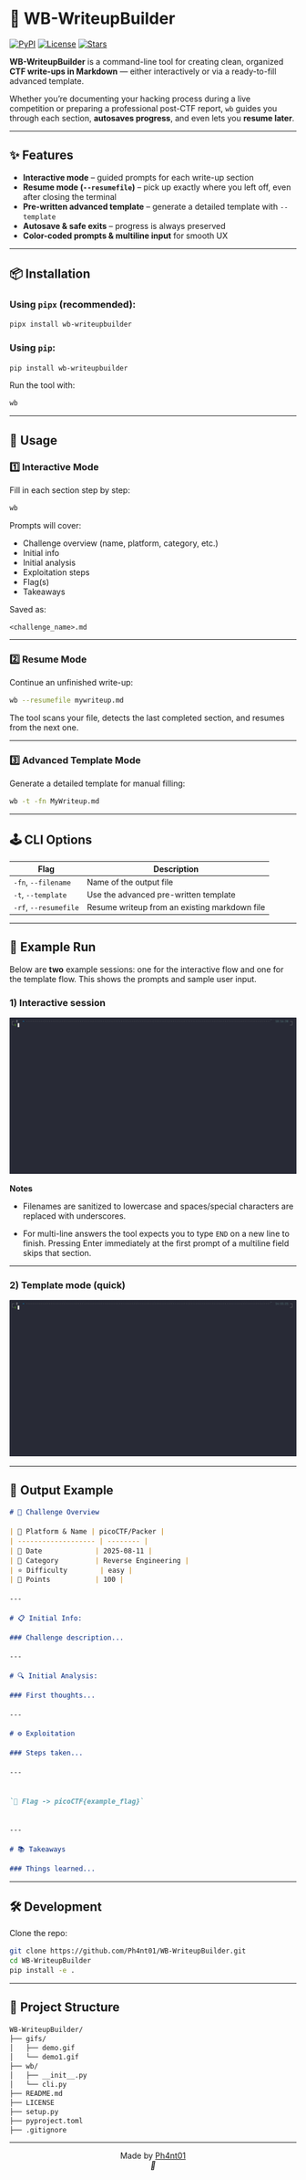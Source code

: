 # 📝 WB-WriteupBuilder

[![PyPI](https://img.shields.io/pypi/v/wb-writeupbuilder?color=blue&label=pypi)](https://pypi.org/project/wb-writeupbuilder/)
[![License](https://img.shields.io/github/license/Ph4nt01/WB-WriteupBuilder?color=green)](LICENSE)
[![Stars](https://img.shields.io/github/stars/Ph4nt01/WB-WriteupBuilder?style=social)](https://github.com/Ph4nt01/WB-WriteupBuilder/stargazers)

**WB-WriteupBuilder** is a command-line tool for creating clean, organized **CTF write-ups in Markdown** — either interactively or via a ready-to-fill advanced template.

Whether you’re documenting your hacking process during a live competition or preparing a professional post-CTF report, `wb` guides you through each section, **autosaves progress**, and even lets you **resume later**.

---

## ✨ Features

- **Interactive mode** – guided prompts for each write-up section  
- **Resume mode (`--resumefile`)** – pick up exactly where you left off, even after closing the terminal  
- **Pre-written advanced template** – generate a detailed template with `--template`  
- **Autosave & safe exits** – progress is always preserved
- **Color-coded prompts & multiline input** for smooth UX  

---

## 📦 Installation

### Using `pipx` (recommended):

```bash
pipx install wb-writeupbuilder
````

### Using `pip`:

```bash
pip install wb-writeupbuilder
```

Run the tool with:

```bash
wb
```

---

## 🚀 Usage

### **1️⃣ Interactive Mode**

Fill in each section step by step:

```bash
wb
```

Prompts will cover:

* Challenge overview (name, platform, category, etc.)
* Initial info
* Initial analysis
* Exploitation steps
* Flag(s)
* Takeaways

Saved as:

```
<challenge_name>.md
```

---

### **2️⃣ Resume Mode**

Continue an unfinished write-up:

```bash
wb --resumefile mywriteup.md
```

The tool scans your file, detects the last completed section, and resumes from the next one.

---

### **3️⃣ Advanced Template Mode**

Generate a detailed template for manual filling:

```bash
wb -t -fn MyWriteup.md
```

---

## 🕹 CLI Options

|Flag|Description|
|---|---|
|`-fn`, `--filename`|Name of the output file|
|`-t`, `--template`|Use the advanced pre-written template|
|`-rf`, `--resumefile`|Resume writeup from an existing markdown file|

---

## 🧪 Example Run

Below are **two** example sessions: one for the interactive flow and one for the template flow. This shows the prompts and sample user input.

### 1) Interactive session

![Demo](gifs/demo1.gif)

**Notes**

* Filenames are sanitized to lowercase and spaces/special characters are replaced with underscores.

* For multi-line answers the tool expects you to type `END` on a new line to finish. Pressing Enter immediately at the first prompt of a multiline field skips that section.

---

### 2) Template mode (quick)

![Demo](gifs/demo.gif)

---

## 📂 Output Example

```markdown
# 📌 Challenge Overview

| 🧩 Platform & Name | picoCTF/Packer |
| ------------------- | -------- |
| 📅 Date             | 2025-08-11 |
| 🔰 Category         | Reverse Engineering |
| ⭐ Difficulty        | easy |
| 🎯 Points           | 100 |

---

# 📋 Initial Info:

### Challenge description...

---

# 🔍 Initial Analysis:

### First thoughts...

---

# ⚙️ Exploitation

### Steps taken...

---


`🚩 Flag -> picoCTF{example_flag}`


---

# 📚 Takeaways

### Things learned...
```

---

## 🛠 Development

Clone the repo:

```bash
git clone https://github.com/Ph4nt01/WB-WriteupBuilder.git
cd WB-WriteupBuilder
pip install -e .
```

---
## 📂 Project Structure

```
WB-WriteupBuilder/
├── gifs/
│   ├── demo.gif
│   └── demo1.gif
├── wb/
│   ├── __init__.py
│   └── cli.py
├── README.md
├── LICENSE
├── setup.py
├── pyproject.toml
├── .gitignore
```

---

<p align="center">
  Made by <a href="https://github.com/Ph4nt01">Ph4nt01</a><br>
  <em>🚀</em>
</p>
